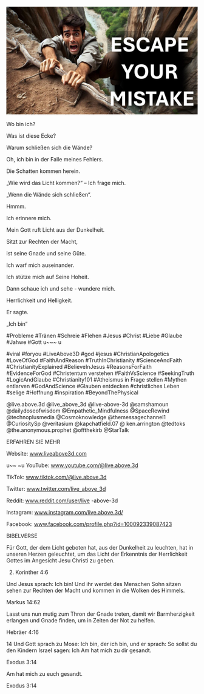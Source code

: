 ![Video cover image](../cover.jpeg "cover-photo")

Wo bin ich?

Was ist diese Ecke?

Warum schließen sich die Wände?

Oh, ich bin in der Falle meines Fehlers.

Die Schatten kommen herein.

„Wie wird das Licht kommen?“ – Ich frage mich.

„Wenn die Wände sich schließen“.

Hmmm.

Ich erinnere mich.

Mein Gott ruft Licht aus der Dunkelheit.

Sitzt zur Rechten der Macht,

ist seine Gnade und seine Güte.

Ich warf mich auseinander.

Ich stütze mich auf Seine Hoheit.

Dann schaue ich und sehe - wundere mich.

Herrlichkeit und Helligkeit.

Er sagte.

„Ich bin“

#Probleme #Tränen #Schreie #Flehen #Jesus #Christ #Liebe #Glaube #Jahwe #Gott u~~~ u

#viral #foryou #LiveAbove3D #god #jesus #ChristianApologetics #LoveOfGod #FaithAndReason #TruthInChristianity #ScienceAndFaith #ChristianityExplained #BelieveInJesus #ReasonsForFaith #EvidenceForGod #Christentum verstehen #FaithVsScience #SeekingTruth #LogicAndGlaube #Christianity101 #Atheismus in Frage stellen #Mythen entlarven #GodAndScience #Glauben entdecken #christliches Leben #selige #Hoffnung #inspiration #BeyondThePhysical

@live.above.3d @live_above_3d @live-above-3d @samshamoun @dailydoseofwisdom @Empathetic_Mindfulness @SpaceRewind @technoplusmedia @Cosmoknowledge @themessagechannel1 @CuriositySp @veritasium @kapchatfield.07 @ ken.arrington @tedtoks @the.anonymous.prophet @offthekirb @StarTalk

ERFAHREN SIE MEHR

Website: www.liveabove3d.com

u~~ ~u YouTube: www.youtube.com/@live.above.3d

TikTok: www.tiktok.com/@live.above.3d

Twitter: www.twitter.com/live_above_3d

Reddit: www.reddit.com/user/live -above-3d

Instagram: www.instagram.com/live.above.3d/

Facebook: www.facebook.com/profile.php?id=100092339087423

BIBELVERSE

Für Gott, der dem Licht geboten hat, aus der Dunkelheit zu leuchten, hat in unseren Herzen geleuchtet, um das Licht der Erkenntnis der Herrlichkeit Gottes im Angesicht Jesu Christi zu geben.

2. Korinther 4:6

Und Jesus sprach: Ich bin! Und ihr werdet des Menschen Sohn sitzen sehen zur Rechten der Macht und kommen in die Wolken des Himmels.

Markus 14:62

Lasst uns nun mutig zum Thron der Gnade treten, damit wir Barmherzigkeit erlangen und Gnade finden, um in Zeiten der Not zu helfen.

Hebräer 4:16

14 Und Gott sprach zu Mose: Ich bin, der ich bin, und er sprach: So sollst du den Kindern Israel sagen: Ich Am hat mich zu dir gesandt.

Exodus 3:14

Am hat mich zu euch gesandt.

Exodus 3:14